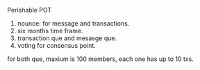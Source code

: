 Perishable POT

1. nounce: for message and transactions. 
2. six months time frame.
3. transaction que and mesasge que. 
4. voting for consensus point. 

for both que, maxium is 100 members, each one has up to 10 txs. 
